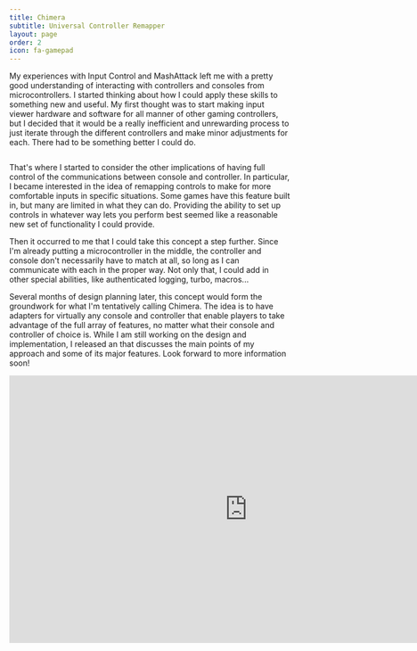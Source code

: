 ```yaml
---
title: Chimera
subtitle: Universal Controller Remapper
layout: page
order: 2
icon: fa-gamepad
---
```


My experiences with Input Control and MashAttack left me with a pretty good understanding of interacting with controllers and consoles from microcontrollers. I started thinking about how I could apply these skills to something new and useful. My first thought was to start making input viewer hardware and software for all manner of other gaming controllers, but I decided that it would be a really inefficient and unrewarding process to just iterate through the different controllers and make minor adjustments for each. There had to be something better I could do.

<span class="image center"><img src="{{ 'assets/images/chimera.png' | relative_url }}" alt="" /></span>

That's where I started to consider the other implications of having full control of the communications between console and controller. In particular, I became interested in the idea of remapping controls to make for more comfortable inputs in specific situations. Some games have this feature built in, but many are limited in what they can do. Providing the ability to set up controls in whatever way lets you perform best seemed like a reasonable new set of functionality I could provide.

Then it occurred to me that I could take this concept a step further. Since I'm already putting a microcontroller in the middle, the controller and console don't necessarily have to match at all, so long as I can communicate with each in the proper way. Not only that, I could add in other special abilities, like authenticated logging, turbo, macros... 

Several months of design planning later, this concept would form the groundwork for what I'm tentatively calling Chimera. The idea is to have adapters for virtually any console and controller that enable players to take advantage of the full array of features, no matter what their console and controller of choice is. While I am still working on the design and implementation, I released an that discusses the main points of my approach and some of its major features. Look forward to more information soon!

<div class="auto-resizable-iframe"><div style="text-align:left;"><iframe width="854" height="480" src="https://www.youtube.com/embed/hdWulVCAS9w" frameborder="0" allow="accelerometer; autoplay; encrypted-media; gyroscope; picture-in-picture" allowfullscreen></iframe></div></div>